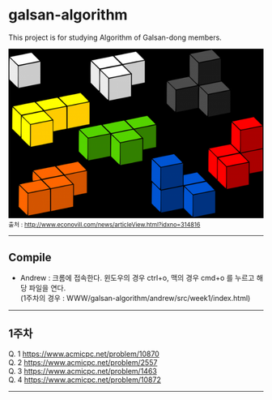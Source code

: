 # galsan-algorithm
 This project is for studying Algorithm of Galsan-dong members.
 
 ![Alt text](./Tetris.png)
 <br>
<small>출처 : http://www.econovill.com/news/articleView.html?idxno=314816</small>

**************
## Compile
* Andrew : 크롬에 접속한다. 윈도우의 경우 ctrl+o, 맥의 경우 cmd+o 를 누르고 해당 파일을 연다. <br>
           (1주차의 경우 : WWW/galsan-algorithm/andrew/src/week1/index.html)


**************

## 1주차 
Q. 1  https://www.acmicpc.net/problem/10870 <br>
Q. 2  https://www.acmicpc.net/problem/2557 <br>
Q. 3  https://www.acmicpc.net/problem/1463 <br>
Q. 4  https://www.acmicpc.net/problem/10872 <br>

***************
